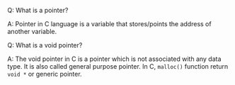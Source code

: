 Q: What is a pointer?

A: Pointer in C language is a variable that stores/points the address of another variable.


Q: What is a void pointer?

A: The void pointer in C is a pointer which is not associated with any data type. It is also called general purpose pointer. In C, `malloc()` function return `void *` or generic pointer.
